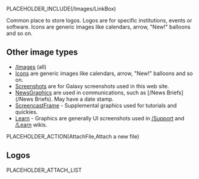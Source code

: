 PLACEHOLDER_INCLUDE(/Images/LinkBox)

Common place to store logos.  Logos are for specific institutions, events or software. Icons are generic images like calendars, arrow, "New!" balloons and so on. 

## Other image types
* [/Images](/src/Images/index.md) (all)
* [Icons](/src/Images/Icons/index.md) are generic images like calendars, arrow, "New!" balloons and so on.  
* [Screenshots](/src/Images/Screenshots/index.md) are for Galaxy screenshots used in this web site.
* [NewsGraphics](/src/Images/NewsGraphics/index.md) are used in communications, such as [/News Briefs](/News Briefs). May have a date stamp.
* [ScreencastFrame](/src/Images/ScreencastFrame/index.md) - Supplemental graphics used for tutorials and quickies.
* [Learn](/src/Images/Learn/index.md) - Graphics are generally UI screenshots used in [/Support](/src/Support/index.md) and [/Learn](/src/Learn/index.md) wikis.

PLACEHOLDER_ACTION(AttachFile,Attach a new file)

## Logos

PLACEHOLDER_ATTACH_LIST

